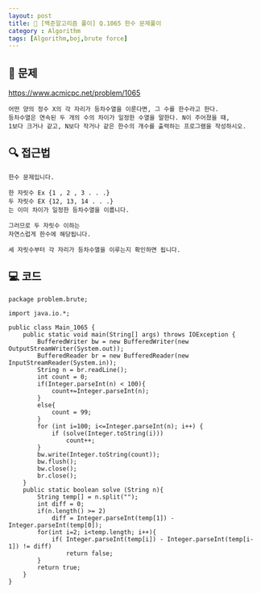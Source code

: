 ```yaml
---
layout: post
title: 📖 [백준알고리즘 풀이] Q.1065 한수 문제풀이
category : Algorithm
tags: [Algorithm,boj,brute force]
---
```

## 📖 문제
https://www.acmicpc.net/problem/1065
    
    어떤 양의 정수 X의 각 자리가 등차수열을 이룬다면, 그 수를 한수라고 한다.
    등차수열은 연속된 두 개의 수의 차이가 일정한 수열을 말한다. N이 주어졌을 때,
    1보다 크거나 같고, N보다 작거나 같은 한수의 개수를 출력하는 프로그램을 작성하시오. 
    
## 🔍 접근법

    한수 문제입니다.
    
    한 자릿수 Ex {1 , 2 , 3 . . .} 
    두 자릿수 EX {12, 13, 14 . . .}
    는 이미 차이가 일정한 등차수열을 이룹니다.
    
    그러므로 두 자릿수 이하는
    자연스럽게 한수에 해당됩니다.
    
    세 자릿수부터 각 자리가 등차수열을 이루는지 확인하면 됩니다.

## 💻 코드

```
package problem.brute;

import java.io.*;

public class Main_1065 {
    public static void main(String[] args) throws IOException {
        BufferedWriter bw = new BufferedWriter(new OutputStreamWriter(System.out));
        BufferedReader br = new BufferedReader(new InputStreamReader(System.in));
        String n = br.readLine();
        int count = 0;
        if(Integer.parseInt(n) < 100){
            count+=Integer.parseInt(n);
        }
        else{
            count = 99;
        }
        for (int i=100; i<=Integer.parseInt(n); i++) {
            if (solve(Integer.toString(i)))
                count++;
        }
        bw.write(Integer.toString(count));
        bw.flush();
        bw.close();
        br.close();
    }
    public static boolean solve (String n){
        String temp[] = n.split("");
        int diff = 0;
        if(n.length() >= 2)
            diff = Integer.parseInt(temp[1]) - Integer.parseInt(temp[0]);
        for(int i=2; i<temp.length; i++){
            if( Integer.parseInt(temp[i]) - Integer.parseInt(temp[i-1]) != diff)
                return false;
        }
        return true;
    }
}

```